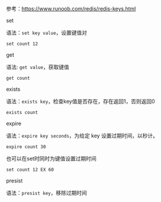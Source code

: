 参考：https://www.runoob.com/redis/redis-keys.html

set 

语法：`set key value`，设置键值对
```
set count 12
```
get 

语法: `get value`，获取键值 
```
get count
```
exists 

语法：`exists key`，检查key值是否存在，存在返回1，否则返回0
```
exists count
```
expire 

语法：`expire key seconds`，为给定 key 设置过期时间，以秒计。
```
expire count 30
```
也可以在set时同时为键值设置过期时间
```
set count 12 EX 60
```
presist

语法：`presist key`，移除过期时间

